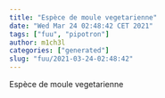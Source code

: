 ```yaml
---
title: "Espèce de moule vegetarienne"
date: "Wed Mar 24 02:48:42 CET 2021"
tags: ["fuu", "pipotron"]
author: m1ch3l
categories: ["generated"]
slug: "fuu/2021-03-24-02:48:42"
---
```


Espèce de moule vegetarienne
